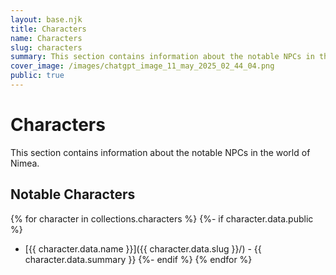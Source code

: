 ```yaml
---
layout: base.njk
title: Characters
name: Characters
slug: characters
summary: This section contains information about the notable NPCs in the world of Nimea.
cover_image: /images/chatgpt_image_11_may_2025_02_44_04.png
public: true
---
```


# Characters

This section contains information about the notable NPCs in the world of Nimea.

## Notable Characters

{% for character in collections.characters %}
{%- if character.data.public %}
- [{{ character.data.name }}]({{ character.data.slug }}/) - {{ character.data.summary }}
{%- endif %}
{% endfor %}

